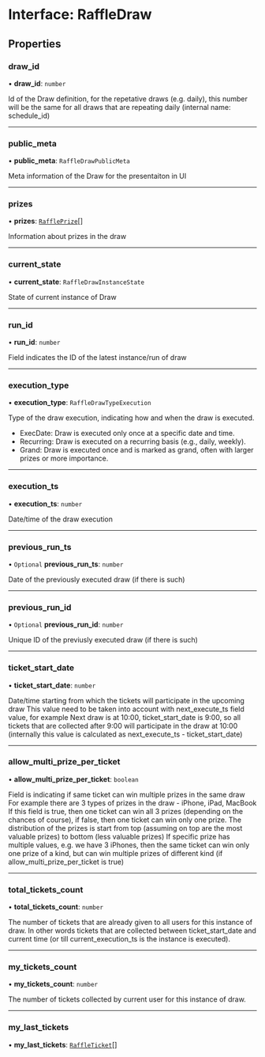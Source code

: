 # Interface: RaffleDraw

## Properties

### draw\_id

• **draw\_id**: `number`

Id of the Draw definition, for the repetative draws (e.g. daily), this number will be the same for all draws that are repeating daily
(internal name: schedule_id)

___

### public\_meta

• **public\_meta**: `RaffleDrawPublicMeta`

Meta information of the Draw for the presentaiton in UI

___

### prizes

• **prizes**: [`RafflePrize`](RafflePrize.md)[]

Information about prizes in the draw

___

### current\_state

• **current\_state**: `RaffleDrawInstanceState`

State of current instance of Draw

___

### run\_id

• **run\_id**: `number`

Field indicates the ID of the latest instance/run of draw

___

### execution\_type

• **execution\_type**: `RaffleDrawTypeExecution`

Type of the draw execution, indicating how and when the draw is executed.
- ExecDate: Draw is executed only once at a specific date and time.
- Recurring: Draw is executed on a recurring basis (e.g., daily, weekly).
- Grand: Draw is executed once and is marked as grand, often with larger prizes or more importance.

___

### execution\_ts

• **execution\_ts**: `number`

Date/time of the draw execution

___

### previous\_run\_ts

• `Optional` **previous\_run\_ts**: `number`

Date of the previously executed draw (if there is such)

___

### previous\_run\_id

• `Optional` **previous\_run\_id**: `number`

Unique ID of the previusly executed draw (if there is such)

___

### ticket\_start\_date

• **ticket\_start\_date**: `number`

Date/time starting from which the tickets will participate in the upcoming draw
 This value need to be taken into account with next_execute_ts field value, for example
 Next draw is at 10:00, ticket_start_date is 9:00, so all tickets that are collected after 9:00 will participate in the draw at 10:00
 (internally this value is calculated as next_execute_ts - ticket_start_date)

___

### allow\_multi\_prize\_per\_ticket

• **allow\_multi\_prize\_per\_ticket**: `boolean`

Field is indicating if same ticket can win multiple prizes in the same draw 
 For example there are 3 types of prizes in the draw - iPhone, iPad, MacBook
 If this field is true, then one ticket can win all 3 prizes (depending on the chances of course), 
 if false, then one ticket can win only one prize. 
 The distribution of the prizes is start from top (assuming on top are the most valuable prizes) to bottom (less valuable prizes)
 If specific prize has multiple values, e.g. we have 3 iPhones, 
 then the same ticket can win only one prize of a kind, but can win multiple prizes of different kind (if allow_multi_prize_per_ticket is true)

___

### total\_tickets\_count

• **total\_tickets\_count**: `number`

The number of tickets that are already given to all users for this instance of draw.
In other words tickets that are collected between ticket_start_date and current time (or till current_execution_ts is the instance is executed).

___

### my\_tickets\_count

• **my\_tickets\_count**: `number`

The number of tickets collected by current user for this instance of draw.

___

### my\_last\_tickets

• **my\_last\_tickets**: [`RaffleTicket`](RaffleTicket.md)[]
